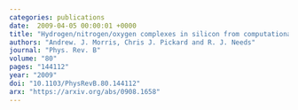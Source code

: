 ```yaml
---
categories: publications
date:  2009-04-05 00:00:01 +0000
title: "Hydrogen/nitrogen/oxygen complexes in silicon from computational searches"
authors: "Andrew. J. Morris, Chris J. Pickard and R. J. Needs"
journal: "Phys. Rev. B"
volume: "80"
pages: "144112"
year: "2009"
doi: "10.1103/PhysRevB.80.144112"
arx: "https://arxiv.org/abs/0908.1658"
---
```

